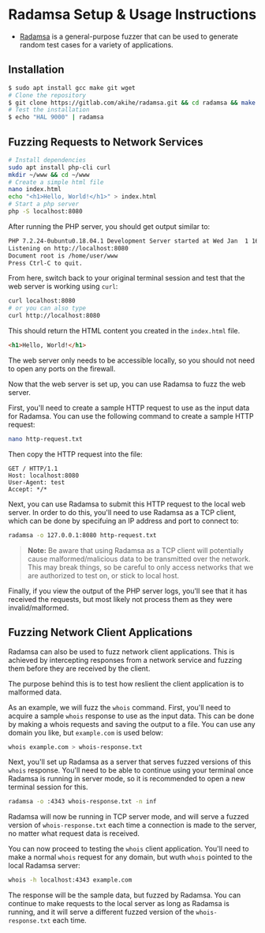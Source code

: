 # Radamsa Setup & Usage Instructions

- [Radamsa](https://gitlab.com/akihe/radamsa) is a general-purpose fuzzer that can be used to generate random test cases for a variety of applications.

## Installation

```bash
$ sudo apt install gcc make git wget 
# Clone the repository
$ git clone https://gitlab.com/akihe/radamsa.git && cd radamsa && make && sudo make install
# Test the installation
$ echo "HAL 9000" | radamsa
```

## Fuzzing Requests to Network Services

```bash
# Install dependencies
sudo apt install php-cli curl
mkdir ~/www && cd ~/www
# Create a simple html file
nano index.html
echo "<h1>Hello, World!</h1>" > index.html
# Start a php server
php -S localhost:8080
```

After running the PHP server, you should get output similar to:

```bash
PHP 7.2.24-0ubuntu0.18.04.1 Development Server started at Wed Jan  1 16:06:41 2020
Listening on http://localhost:8080
Document root is /home/user/www
Press Ctrl-C to quit.
```

From here, switch back to your original terminal session and test that the web server is working using `curl`:

```bash
curl localhost:8080
# or you can also type
curl http://localhost:8080
```

This should return the HTML content you created in the `index.html` file.

```html
<h1>Hello, World!</h1>
```

The web server only needs to be accessible locally, so you should not need to open any ports on the firewall.

Now that the web server is set up, you can use Radamsa to fuzz the web server.

First, you'll need to create a sample HTTP request to use as the input data for Radamsa. You can use the following command to create a sample HTTP request:

```bash
nano http-request.txt
```

Then copy the HTTP request into the file:

```http
GET / HTTP/1.1
Host: localhost:8080
User-Agent: test
Accept: */*
```

Next, you can use Radamsa to submit this HTTP request to the local web server. In order to do this, you'll need to use Radamsa as a TCP client, which can be done by specifuing an IP address and port to connect to:

```bash
radamsa -o 127.0.0.1:8080 http-request.txt
```

> **Note:** Be aware that using Radamsa as a TCP client will potentially cause malformed/malicious data to be transmitted over the network. This may break things, so be careful to only access networks that we are authorized to test on, or stick to local host.

Finally, if you view the output of the PHP server logs, you'll see that it has received the requests, but most likely not process them as they were invalid/malformed.

## Fuzzing Network Client Applications

Radamsa can also be used to fuzz network client applications. This is achieved by intercepting responses from a network service and fuzzing them before they are received by the client.

The purpose behind this is to test how reslient the client application is to malformed data.

As an example, we will fuzz the `whois` command. First, you'll need to acquire a sample `whois` response to use as the input data. This can be done by making a whois requests and saving the output to a file. You can use any domain you like, but `example.com` is used below:

```bash
whois example.com > whois-response.txt
```

Next, you'll set up Radamsa as a server that serves fuzzed versions of this `whois` response. You'll need to be able to continue using your terminal once Radamsa is running in server mode, so it is recommended to open a new terminal session for this.

```bash
radamsa -o :4343 whois-response.txt -n inf
```

Radamsa will now be running in TCP server mode, and will serve a fuzzed version of `whois-response.txt` each time a connection is made to the server, no matter what request data is received.

You can now proceed to testing the `whois` client application. You'll need to make a normal `whois` request for any domain, but wuth `whois` pointed to the local Radamsa server:

```bash
whois -h localhost:4343 example.com
```

The response will be the sample data, but fuzzed by Radamsa. You can continue to make requests to the local server as long as Radamsa is running, and it will serve a different fuzzed version of the `whois-response.txt` each time.
